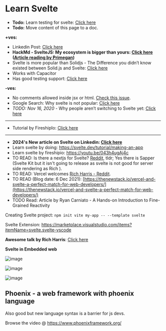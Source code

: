# Learn Svelte

- **Todo:** Learn testing for svelte: [Click here](https://svelte.dev/docs/faq#how-do-i-test-svelte-apps)
- **Todo:** Move content of this page to a doc.

**+ves:**
- Linkedin Post: [Click here](https://www.linkedin.com/pulse/from-react-svelte-frontend-future-work-damon-vestervand-3hjsf/)
- **HackMd - SvelteJS: My ecosystem is bigger than yours: [Click here](https://hackmd.io/@roguegpu) ([Article reading by Primegan](https://www.youtube.com/watch?v=bh-e700IlmQ))**
- Svelte is more popular than Solidjs - The Difference you didn’t know existed between Solid.js and Svelte: [Click here](https://medium.com/@shariq.ahmed525/the-difference-you-didnt-know-existed-between-solid-js-and-svelte-7ad6591abc10)
- Works with Capacitor
- Has good testing support: [Click here](https://svelte.dev/docs/faq#how-do-i-test-svelte-apps)


**-ves:**
- No comments allowed inside jsx or html. [Check this issue](https://github.com/sveltejs/rfcs/pull/43).
- Google Search: Why svelte is not popular: [Click here](https://www.google.com/search?q=why+svelte+is+not+popular)
- *TODO: Nov 16, 2020* - Why people aren’t switching to Svelte yet: [Click here](https://blog.logrocket.com/why-people-arent-switching-to-svelte-yet/)

***

- Tutorial by FireshipIo: [Click here](https://www.youtube.com/watch?v=043h4ugAj4c)

***

- **2024's New article on Svelte on Linkedin: [Click here](https://www.linkedin.com/pulse/from-react-svelte-frontend-future-work-damon-vestervand-3hjsf/)**
- Learn svelte by doing: https://svelte.dev/tutorial/making-an-app
- Learn svelte by fireshipio: https://youtu.be/043h4ugAj4c
- TO READ: Is there a nextjs for Svelte? [Reddit](https://www.reddit.com/r/sveltejs/comments/jposc9/is_there_a_nextjs_for_svelte/), tldr; Yes there is Sapper (Svelte Kit but it isn't going to release as svelte is not good for server side rendering as Rich ).
- TO READ: Vercel welcomes [Rich Harris - Reddit](https://www.reddit.com/r/nextjs/comments/qrpzaw/vercel_welcomes_rich_harris_creator_of_svelte/).
- TO READ (Blog date: 6 Dec 2021): [https://thenewstack.io/vercel-and-svelte-a-perfect-match-for-web-developers/](https://thenewstack.io/vercel-and-svelte-a-perfect-match-for-web-developers/)
- TODO Read: Article by Ryan Carniato - A Hands-on Introduction to Fine-Grained Reactivity

Creating Svelte project: `npm init vite my-app -- --template svelte`

Svelte Extension: https://marketplace.visualstudio.com/items?itemName=svelte.svelte-vscode

**Awesome talk by Rich Harris**: [Click here](https://youtu.be/AdNJ3fydeao)

**Svelte in Embedded web**

![image](https://user-images.githubusercontent.com/31458531/176374263-d4db4ac8-8d9d-48e8-a0e5-69373c27d113.png)

![image](https://user-images.githubusercontent.com/31458531/176374324-813f4850-7958-4a69-887d-139e68196272.png)

![image](https://user-images.githubusercontent.com/31458531/176375755-fed2ddc9-4d1e-4cd1-8062-54ccde3f7ed8.png)

## Phoenix - a web framework with phoenix language

Also good but new language syntax is a barrier for js devs.

Browse the video @ https://www.phoenixframework.org/
